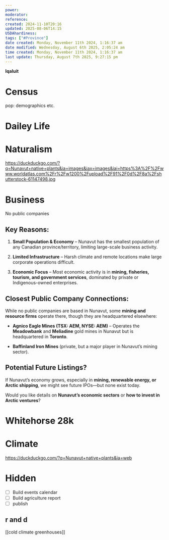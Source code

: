 ```yaml
---
power: 
moderator: 
reference: 
created: 2024-11-10T20:16
updated: 2025-08-06T14:15
USDAhardiness: 
tags: ["#Province"]
date created: Monday, November 11th 2024, 1:16:37 am
date modified: Wednesday, August 6th 2025, 2:05:24 am
time created: Monday, November 11th 2024, 1:16:37 am
last update: Thursday, August 7th 2025, 9:27:15 pm
---
```

**Iqaluit**
# Census
pop:
demographics
etc.

# Dailey Life

# Naturalism

https://duckduckgo.com/?q=Nunavut+native+plants&ia=images&iax=images&iai=https%3A%2F%2Fwww.worldatlas.com%2Fr%2Fw1200%2Fupload%2F91%2F0d%2F8a%2Fshutterstock-61147498.jpg


# Business
No public companies
## **Key Reasons:**

1. **Small Population & Economy** – Nunavut has the smallest population of any Canadian province/territory, limiting large-scale business activity.
    
2. **Limited Infrastructure** – Harsh climate and remote locations make large corporate operations difficult.
    
3. **Economic Focus** – Most economic activity is in **mining, fisheries, tourism, and government services**, dominated by private or Indigenous-owned enterprises.
    

## **Closest Public Company Connections:**

While no public companies are based in Nunavut, some **mining and resource firms** operate there, though they are headquartered elsewhere:

- **Agnico Eagle Mines (TSX: AEM, NYSE: AEM)** – Operates the **Meadowbank** and **Meliadine** gold mines in Nunavut but is headquartered in **Toronto**.
    
- **Baffinland Iron Mines** (private, but a major player in Nunavut’s mining sector).
    

## **Potential Future Listings?**

If Nunavut’s economy grows, especially in **mining, renewable energy, or Arctic shipping**, we might see future IPOs—but none exist today.

Would you like details on **Nunavut’s economic sectors** or **how to invest in Arctic ventures**?

# Whitehorse 28k


# Climate
https://duckduckgo.com/?q=Nunavut+native+plants&ia=web

# Hidden
- [ ] Build events calendar
- [ ] Build agriculture report
- [ ] publish

## r and d
[[cold climate greenhouses]]